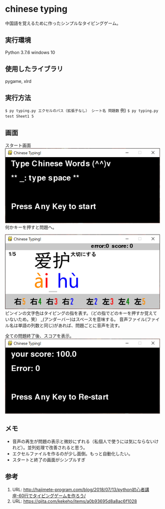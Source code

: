 # chinese typing
中国語を覚えるために作ったシンプルなタイピングゲーム。

## 実行環境
Python 3.7.6
windows 10

## 使用したライブラリ
pygame, xlrd

## 実行方法
 `$ py typing.py エクセルのパス（拡張子なし） シート名 問題数`
例)  `$ py typing.py test Sheet1 5`

## 画面
スタート画面
![start](./start.png)
何かキーを押すと問題へ。

![game](./mondai.png)
ピンインの文字色はタイピングの指を表す。（どの指でどのキーを押すか覚えていないため。笑）
\_(アンダーバー)はスペースを意味する。
音声ファイル(ファイル名は単語の列数と同じ)があれば、問題ごとに音声を流す。

全ての問題終了後、スコアを表示。
![finish](./finish.png)

## メモ
- 音声の再生が問題の表示と微妙にずれる（私個人で使うには気にならないけれど）。並列処理で改善されると思う。
- エクセルファイルを作るのが少し面倒。もっと自動化したい。
- スタートと終了の画面がシンプルすぎ

## 参考
1. URL: <http://hajimete-program.com/blog/2018/07/13/python初心者講座-60行でタイピングゲームを作ろう/>
2. URL: <https://qiita.com/kekeho/items/a0b93695d8a8ac6f1028>
